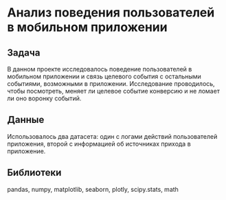 # Анализ поведения пользователей в мобильном приложении
## Задача
В данном проекте исследовалось поведение пользователей в мобильном приложении и связь целевого события с остальными событиями, возможными в приложении. 
Исследование проводилось, чтобы посмотреть, меняет ли целевое событие конверсию и не ломает ли оно воронку событий.

## Данные
Использовалось два датасета: один с логами действий пользователей приложения, второй с информацией об источниках прихода в приложение.
## Библиотеки
pandas, numpy, matplotlib, seaborn, plotly, scipy.stats, math
